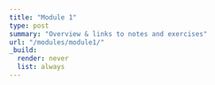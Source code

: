 ```yaml
---
title: "Module 1"
type: post   
summary: "Overview & links to notes and exercises"
url: "/modules/module1/" 
_build:
  render: never
  list: always      
---
```

